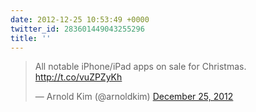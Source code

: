 ```yaml
---
date: 2012-12-25 10:53:49 +0000
twitter_id: 283601449043255296
title: ''
---
```


<blockquote class="twitter-tweet"><p lang="en" dir="ltr">All notable iPhone/iPad apps on sale for Christmas. <a href="http://t.co/vuZPZyKh">http://t.co/vuZPZyKh</a></p>&mdash; Arnold Kim (@arnoldkim) <a href="https://twitter.com/arnoldkim/status/283563784633733120?ref_src=twsrc%5Etfw">December 25, 2012</a></blockquote>
<script async src="https://platform.twitter.com/widgets.js" charset="utf-8"></script>
